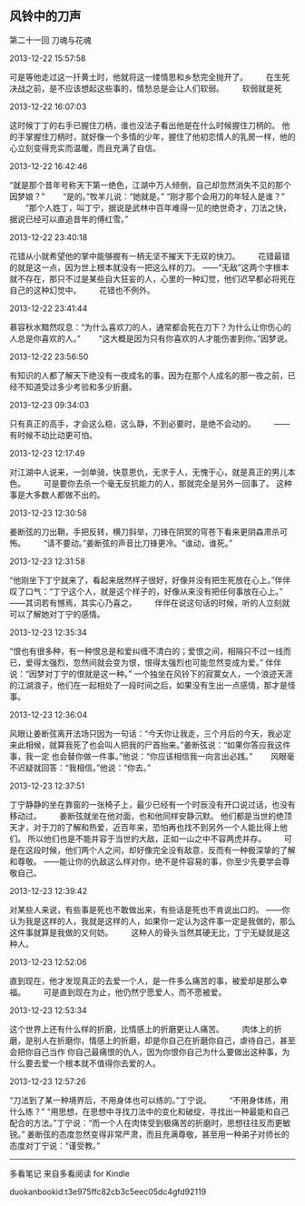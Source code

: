 ## 风铃中的刀声

  

  第二十一回 刀魂与花魂

  

2013-12-22 15:57:58

可是等他走过这一扦黄土时，他就将这一缕情思和乡愁完全抛开了。 　　在生死决战之前，是不应该想起这些事的，情愁总是会让人们软弱。 　　软弱就是死

  

2013-12-22 16:07:03

这时候丁丁的右手已握住刀柄，谁也没法子看出他是在什么时候握住刀柄的。
他的手掌握住刀柄时，就好像一个多情的少年，握住了他初恋情人的乳房一样，他的心立刻变得充实而温暖，而且充满了自信。

  

2013-12-22 16:42:46

“就是那个昔年号称天下第一绝色，江湖中万人倾倒，自己却忽然消失不见的那个因梦娘？” 　　“是的。”牧羊儿说：“她就是。”
“刚才那个会用刀的年轻人是谁？” 　　“那个人姓丁，叫丁宁，据说是武林中百年难得一见的绝世奇才，刀法之快，据说已经可以直追昔年的傅红雪。”

  

2013-12-22 23:40:18

花错从小就希望他的掌中能够握有一柄无坚不摧天下无双的快刀。 　　花错最错的就是这一点，因为世上根本就没有一把这么样的刀。
——“无敌”这两个字根本就不存在，那只不过是某些自大狂妄的人，心里的一种幻觉，他们迟早都必将死在自己的这种幻觉中。 　　花错也不例外。

  

2013-12-22 23:41:44

慕容秋水黯然叹息：“为什么喜欢刀的人，通常都会死在刀下？为什么让你伤心的人总是你喜欢的人。” 　　“这大概是因为只有你喜欢的人才能伤害到你。”因梦说。

  

2013-12-22 23:56:50

有知识的人都了解天下绝没有一夜成名的事，因为在那个人成名的那一夜之前，已经不知道受过多少考验和多少折磨。

  

2013-12-23 09:34:03

只有真正的高手，才会这么稳，这么静，不到必要时，是绝不会动的。 　　——有时候不动比动更可怕。

  

2013-12-23 12:17:49

对江湖中人说来，一剑单骑，快意恩仇，无求于人，无愧于心，就是真正的男儿本色。 　　可是要你去杀一个毫无反抗能力的人，那就完全是另外一回事了。
这种事是大多数人都做不出的。

  

2013-12-23 12:30:58

姜断弦的刀出鞘，手把反转，横刀斜举，刀锋在阴冥的穹苍下看来更阴森肃杀可怖。 　　“请不要动。”姜断弦的声音比刀锋更冷。“谁动，谁死。”

  

2013-12-23 12:31:58

“他刚坐下丁宁就来了，看起来居然样子很好，好像并没有把生死放在心上。”伴伴叹了口气：“丁宁这个人，就是这个样子的，好像从来没有把任何事放在心上。”
——其词若有憾焉，其实心乃喜之。 　　伴伴在说这句话的时候，听的人立刻就可以了解她对丁宁的感情。

  

2013-12-23 12:35:34

“恨也有很多种，有一种恨总是和爱纠缠不清白的；爱恨之间，相隔只不过一线而已，爱得太强烈，忽然间就会变为恨，恨得太强烈也可能忽然变成为爱。”
伴伴说：“因梦对丁宁的恨就是这一种。”
一个独坐在风铃下的寂寞女人，一个浪迹天涯的江湖浪子，他们在一起相处了一段时间之后，如果没有生出一点感情，那才是怪事。

  

2013-12-23 12:36:04

风眼让姜断弦离开法场只因为一句话：“今天你让我走，三个月后的今天，我必定来此相候，就算我死了也会叫人把我的尸首抬来。”姜断弦说：“如果你答应我这件事，我一定
也会替你做一件事。”他说：“你应该相信我一向言出必践。” 　　风眼毫不迟疑就回答：“我相信。”他说：“你去。”

  

2013-12-23 12:37:51

丁宁静静的坐在靠窗的一张椅子上，最少已经有一个时辰没有开口说过话，也没有移动过。 　　姜断弦就坐在他对面，也和他同样安静沉默。
他们都是当世的绝顶天才，对于刀的了解和热爱，近百年来，恐怕再也找不到另外一个人能比得上他们。
所以他们也是不能并容于当世的大敌，正如一山之中不容两虎并存。 　　可是在这段时候，他们两个人之间，却好像完全没有敌意，反而有一种极深挚的了解和尊敬。
——能让你的仇敌这么样对你，绝不是件容易的事，你至少先要学会尊敬自己。

  

2013-12-23 12:39:42

对某些人来说，有些事是死也不敢做出来，有些话是死也不肯说出口的。
——你认为我是这样的人，我就是这样的人，如果你一定认为这件事一定是我做的，那么这件事就算是我做的又何妨。 　　这种人的骨头当然其硬无比，丁宁无疑就是这种人。

  

2013-12-23 12:52:06

直到现在，他才发现真正的去爱一个人，是一件多么痛苦的事，被爱却是那么幸福。 　　可是直到现在为止，他仍然宁愿爱人，而不愿被爱。

  

2013-12-23 12:53:34

这个世界上还有什么样的折磨，比情感上的折磨更让人痛苦。 　　肉体上的折磨，是别人在折磨你，情感上的折磨，却是你自己在折磨你自己，虐待自己，甚至会把你自己当作
你自己最痛恨的仇人，因为你恨你自己为什么要做出这种事，为什么要去爱一个根本就不值得你去爱的人。

  

2013-12-23 12:57:26

“刀法到了某一种境界后，不用身体也可以练的。”丁宁说。 　　“不用身体练，用什么练？”
“用思想，在思想中寻找刀法中的变化和破绽，寻找出一种最能和自己配合的方法。”丁宁说：“而一个人在肉体受到极痛苦的折磨时，思想往往反而更敏锐。”
姜断弦的态度忽然变得非常严肃，而且充满尊敬，甚至用一种弟子对师长的态度对丁宁说：“谨受教。”

* * *

多看笔记 来自多看阅读 for Kindle

duokanbookid:t3e975ffc82cb3c5eec05dc4gfd92119

